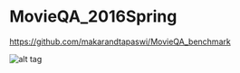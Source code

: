 # MovieQA_2016Spring

https://github.com/makarandtapaswi/MovieQA_benchmark




![alt tag](https://cloud.githubusercontent.com/assets/8232009/16946515/9a455b9e-4ddc-11e6-83a0-4ffe0c8c6d5c.png)
